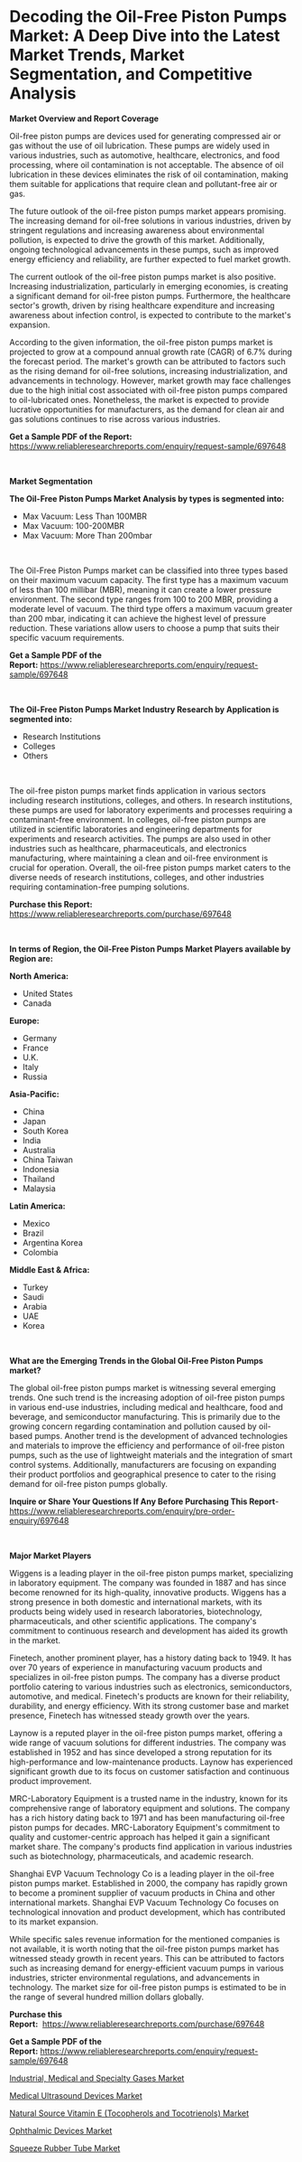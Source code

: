 <p><h1>Decoding the Oil-Free Piston Pumps Market: A Deep Dive into the Latest Market Trends, Market Segmentation, and Competitive Analysis</h1></p><p><strong>Market Overview and Report Coverage</strong></p>
<p><p>Oil-free piston pumps are devices used for generating compressed air or gas without the use of oil lubrication. These pumps are widely used in various industries, such as automotive, healthcare, electronics, and food processing, where oil contamination is not acceptable. The absence of oil lubrication in these devices eliminates the risk of oil contamination, making them suitable for applications that require clean and pollutant-free air or gas.</p><p>The future outlook of the oil-free piston pumps market appears promising. The increasing demand for oil-free solutions in various industries, driven by stringent regulations and increasing awareness about environmental pollution, is expected to drive the growth of this market. Additionally, ongoing technological advancements in these pumps, such as improved energy efficiency and reliability, are further expected to fuel market growth.</p><p>The current outlook of the oil-free piston pumps market is also positive. Increasing industrialization, particularly in emerging economies, is creating a significant demand for oil-free piston pumps. Furthermore, the healthcare sector's growth, driven by rising healthcare expenditure and increasing awareness about infection control, is expected to contribute to the market's expansion.</p><p>According to the given information, the oil-free piston pumps market is projected to grow at a compound annual growth rate (CAGR) of 6.7% during the forecast period. The market's growth can be attributed to factors such as the rising demand for oil-free solutions, increasing industrialization, and advancements in technology. However, market growth may face challenges due to the high initial cost associated with oil-free piston pumps compared to oil-lubricated ones. Nonetheless, the market is expected to provide lucrative opportunities for manufacturers, as the demand for clean air and gas solutions continues to rise across various industries.</p></p>
<p><strong>Get a Sample PDF of the Report:</strong> <a href="https://www.reliableresearchreports.com/enquiry/request-sample/697648">https://www.reliableresearchreports.com/enquiry/request-sample/697648</a></p>
<p>&nbsp;</p>
<p><strong>Market Segmentation</strong></p>
<p><strong>The Oil-Free Piston Pumps Market Analysis by types is segmented into:</strong></p>
<p><ul><li>Max Vacuum: Less Than 100MBR</li><li>Max Vacuum: 100-200MBR</li><li>Max Vacuum: More Than 200mbar</li></ul></p>
<p>&nbsp;</p>
<p><p>The Oil-Free Piston Pumps market can be classified into three types based on their maximum vacuum capacity. The first type has a maximum vacuum of less than 100 millibar (MBR), meaning it can create a lower pressure environment. The second type ranges from 100 to 200 MBR, providing a moderate level of vacuum. The third type offers a maximum vacuum greater than 200 mbar, indicating it can achieve the highest level of pressure reduction. These variations allow users to choose a pump that suits their specific vacuum requirements.</p></p>
<p><strong>Get a Sample PDF of the Report:</strong>&nbsp;<a href="https://www.reliableresearchreports.com/enquiry/request-sample/697648">https://www.reliableresearchreports.com/enquiry/request-sample/697648</a></p>
<p>&nbsp;</p>
<p><strong>The Oil-Free Piston Pumps Market Industry Research by Application is segmented into:</strong></p>
<p><ul><li>Research Institutions</li><li>Colleges</li><li>Others</li></ul></p>
<p>&nbsp;</p>
<p><p>The oil-free piston pumps market finds application in various sectors including research institutions, colleges, and others. In research institutions, these pumps are used for laboratory experiments and processes requiring a contaminant-free environment. In colleges, oil-free piston pumps are utilized in scientific laboratories and engineering departments for experiments and research activities. The pumps are also used in other industries such as healthcare, pharmaceuticals, and electronics manufacturing, where maintaining a clean and oil-free environment is crucial for operation. Overall, the oil-free piston pumps market caters to the diverse needs of research institutions, colleges, and other industries requiring contamination-free pumping solutions.</p></p>
<p><strong>Purchase this Report:</strong>&nbsp; <a href="https://www.reliableresearchreports.com/purchase/697648">https://www.reliableresearchreports.com/purchase/697648</a></p>
<p>&nbsp;</p>
<p><strong>In terms of Region, the Oil-Free Piston Pumps Market Players available by Region are:</strong></p>
<p>
    <p> <strong> North America: </strong>
        <ul>
            <li>United States</li>
            <li>Canada</li>
        </ul>
        </p> 
    <p> <strong> Europe: </strong>
        <ul>
            <li>Germany</li>
            <li>France</li>
            <li>U.K.</li>
            <li>Italy</li>
            <li>Russia</li>
        </ul>
        </p> 
    <p> <strong> Asia-Pacific: </strong>
        <ul>
            <li>China</li>
            <li>Japan</li>
            <li>South Korea</li>
            <li>India</li>
            <li>Australia</li>
            <li>China Taiwan</li>
            <li>Indonesia</li>
            <li>Thailand</li>
            <li>Malaysia</li>
        </ul>
        </p> 
    <p> <strong> Latin America: </strong>
        <ul>
            <li>Mexico</li>
            <li>Brazil</li>
            <li>Argentina Korea</li>
            <li>Colombia</li>
        </ul>
        </p> 
    <p> <strong> Middle East & Africa: </strong>
        <ul>
            <li>Turkey</li>
            <li>Saudi</li>
            <li>Arabia</li>
            <li>UAE</li>
            <li>Korea</li>
        </ul>
    </p>
    </p>
<p>&nbsp;</p>
<p><strong>What are the Emerging Trends in the Global Oil-Free Piston Pumps market?</strong></p>
<p><p>The global oil-free piston pumps market is witnessing several emerging trends. One such trend is the increasing adoption of oil-free piston pumps in various end-use industries, including medical and healthcare, food and beverage, and semiconductor manufacturing. This is primarily due to the growing concern regarding contamination and pollution caused by oil-based pumps. Another trend is the development of advanced technologies and materials to improve the efficiency and performance of oil-free piston pumps, such as the use of lightweight materials and the integration of smart control systems. Additionally, manufacturers are focusing on expanding their product portfolios and geographical presence to cater to the rising demand for oil-free piston pumps globally.</p></p>
<p><strong>Inquire or Share Your Questions If Any Before Purchasing This Report</strong>- <a href="https://www.reliableresearchreports.com/enquiry/pre-order-enquiry/697648">https://www.reliableresearchreports.com/enquiry/pre-order-enquiry/697648</a></p>
<p>&nbsp;</p>
<p><strong>Major Market Players</strong></p>
<p><p>Wiggens is a leading player in the oil-free piston pumps market, specializing in laboratory equipment. The company was founded in 1887 and has since become renowned for its high-quality, innovative products. Wiggens has a strong presence in both domestic and international markets, with its products being widely used in research laboratories, biotechnology, pharmaceuticals, and other scientific applications. The company's commitment to continuous research and development has aided its growth in the market.</p><p>Finetech, another prominent player, has a history dating back to 1949. It has over 70 years of experience in manufacturing vacuum products and specializes in oil-free piston pumps. The company has a diverse product portfolio catering to various industries such as electronics, semiconductors, automotive, and medical. Finetech's products are known for their reliability, durability, and energy efficiency. With its strong customer base and market presence, Finetech has witnessed steady growth over the years.</p><p>Laynow is a reputed player in the oil-free piston pumps market, offering a wide range of vacuum solutions for different industries. The company was established in 1952 and has since developed a strong reputation for its high-performance and low-maintenance products. Laynow has experienced significant growth due to its focus on customer satisfaction and continuous product improvement.</p><p>MRC-Laboratory Equipment is a trusted name in the industry, known for its comprehensive range of laboratory equipment and solutions. The company has a rich history dating back to 1971 and has been manufacturing oil-free piston pumps for decades. MRC-Laboratory Equipment's commitment to quality and customer-centric approach has helped it gain a significant market share. The company's products find application in various industries such as biotechnology, pharmaceuticals, and academic research.</p><p>Shanghai EVP Vacuum Technology Co is a leading player in the oil-free piston pumps market. Established in 2000, the company has rapidly grown to become a prominent supplier of vacuum products in China and other international markets. Shanghai EVP Vacuum Technology Co focuses on technological innovation and product development, which has contributed to its market expansion.</p><p>While specific sales revenue information for the mentioned companies is not available, it is worth noting that the oil-free piston pumps market has witnessed steady growth in recent years. This can be attributed to factors such as increasing demand for energy-efficient vacuum pumps in various industries, stricter environmental regulations, and advancements in technology. The market size for oil-free piston pumps is estimated to be in the range of several hundred million dollars globally.</p></p>
<p><strong>Purchase this Report:</strong>&nbsp;&nbsp;<a href="https://www.reliableresearchreports.com/purchase/697648">https://www.reliableresearchreports.com/purchase/697648</a></p>
<p></p>
<p><strong>Get a Sample PDF of the Report:</strong>&nbsp;<a href="https://www.reliableresearchreports.com/enquiry/request-sample/697648">https://www.reliableresearchreports.com/enquiry/request-sample/697648</a></p>
<p><p><a href="https://www.linkedin.com/pulse/industrial-medical-specialty-gases-market-size-growth/">Industrial, Medical and Specialty Gases Market</a></p><p><a href="https://medium.com/@stephenarmstrong52/medical-ultrasound-devices-market-size-cagr-trends-2024-2030-3f85c2776b95">Medical Ultrasound Devices Market</a></p><p><a href="https://www.linkedin.com/pulse/natural-source-vitamin-e-tocopherols-tocotrienols-market-research/">Natural Source Vitamin E (Tocopherols and Tocotrienols) Market</a></p><p><a href="https://medium.com/@stephenstevens11/ophthalmic-devices-market-size-cagr-trends-2024-2030-56bc84e2b4d9">Ophthalmic Devices Market</a></p><p><a href="https://www.linkedin.com/pulse/squeeze-rubber-tube-market-size-share-amp-trends-analysis/">Squeeze Rubber Tube Market</a></p></p>